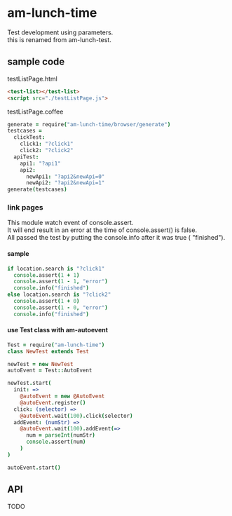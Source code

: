 # am-lunch-time
Test development using parameters.  
this is renamed from am-lunch-test.

## sample code

testListPage.html
```html
<test-list></test-list>
<script src="./testListPage.js">
```

testListPage.coffee
```coffee
generate = require("am-lunch-time/browser/generate")
testcases =
  clickTest:
    click1: "?click1"
    click2: "?click2"
  apiTest:
    api1: "?api1"
    api2:
      newApi1: "?api2&newApi=0"
      newApi2: "?api2&newApi=1"
generate(testcases)
```

### link pages
This module watch event of console.assert.  
It will end result in an error at the time of console.assert() is false.  
All passed the test by putting the console.info after it was true ( "finished").

#### sample
```coffee
if location.search is "?click1"
  console.assert(1 + 1)
  console.assert(1 - 1, "error")
  console.info("finished")
else location.search is "?click2"
  console.assert(1 + 0)
  console.assert(1 - 0, "error")
  console.info("finished")
```

#### use Test class with am-autoevent
```coffee
Test = require("am-lunch-time")
class NewTest extends Test

newTest = new NewTest
autoEvent = Test::AutoEvent

newTest.start(
  init: =>
    @autoEvent = new @AutoEvent
    @autoEvent.register()
  click: (selector) =>
    @autoEvent.wait(100).click(selector)
  addEvent: (numStr) =>
    @autoEvent.wait(100).addEvent(=>
      num = parseInt(numStr)
      console.assert(num)
    )
)

autoEvent.start()
```

## API
TODO
